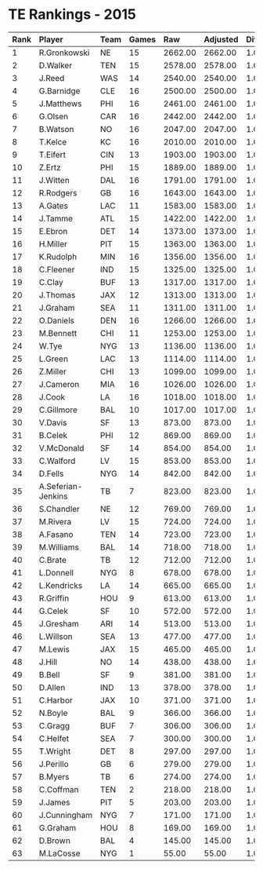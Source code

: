 # TE Rankings - 2015

| Rank | Player             | Team | Games | Raw     | Adjusted | Difficulty | Avg/Game | Typical | Consistency | Trend    |
| :----| :------------------| :----| :-----| :-------| :--------| :----------| :--------| :-------| :-----------| :--------|
| 1    | R.Gronkowski       | NE   | 15    | 2662.00 | 2662.00  | 1.000      | 177.47   | 176.00  | 7/2/6       | +116.6%  |
| 2    | D.Walker           | TEN  | 15    | 2578.00 | 2578.00  | 1.000      | 171.87   | 165.50  | 6/2/7       | +68.0%   |
| 3    | J.Reed             | WAS  | 14    | 2540.00 | 2540.00  | 1.000      | 181.43   | 187.00  | 8/1/5       | +111.7%  |
| 4    | G.Barnidge         | CLE  | 16    | 2500.00 | 2500.00  | 1.000      | 156.25   | 153.50  | 6/0/10      | +94.5%   |
| 5    | J.Matthews         | PHI  | 16    | 2461.00 | 2461.00  | 1.000      | 153.81   | 162.00  | 10/0/6      | +158.7%  |
| 6    | G.Olsen            | CAR  | 16    | 2442.00 | 2442.00  | 1.000      | 152.62   | 151.50  | 7/1/8       | +152.4%  |
| 7    | B.Watson           | NO   | 16    | 2047.00 | 2047.00  | 1.000      | 127.94   | 123.00  | 9/1/6       | +177.7%  |
| 8    | T.Kelce            | KC   | 16    | 2010.00 | 2010.00  | 1.000      | 125.62   | 134.00  | 8/1/7       | +109.2%  |
| 9    | T.Eifert           | CIN  | 13    | 1903.00 | 1903.00  | 1.000      | 146.38   | 125.00  | 5/2/6       | +162.8%  |
| 10   | Z.Ertz             | PHI  | 15    | 1889.00 | 1889.00  | 1.000      | 125.93   | 110.50  | 8/0/7       | +166.4%  |
| 11   | J.Witten           | DAL  | 16    | 1791.00 | 1791.00  | 1.000      | 111.94   | 114.00  | 9/2/5       | +95.1%   |
| 12   | R.Rodgers          | GB   | 16    | 1643.00 | 1643.00  | 1.000      | 102.69   | 99.50   | 9/0/7       | +226.8%  |
| 13   | A.Gates            | LAC  | 11    | 1583.00 | 1583.00  | 1.000      | 143.91   | 153.00  | 5/2/4       | +140.8%  |
| 14   | J.Tamme            | ATL  | 15    | 1422.00 | 1422.00  | 1.000      | 94.80    | 89.50   | 9/0/6       | +210.0%  |
| 15   | E.Ebron            | DET  | 14    | 1373.00 | 1373.00  | 1.000      | 98.07    | 99.50   | 7/1/6       | +143.2%  |
| 16   | H.Miller           | PIT  | 15    | 1363.00 | 1363.00  | 1.000      | 90.87    | 74.50   | 5/1/9       | +233.9%  |
| 17   | K.Rudolph          | MIN  | 16    | 1356.00 | 1356.00  | 1.000      | 84.75    | 88.50   | 9/1/6       | +255.0%  |
| 18   | C.Fleener          | IND  | 15    | 1325.00 | 1325.00  | 1.000      | 88.33    | 67.50   | 7/0/8       | +245.1%  |
| 19   | C.Clay             | BUF  | 13    | 1317.00 | 1317.00  | 1.000      | 101.31   | 100.00  | 6/1/6       | INACTIVE |
| 20   | J.Thomas           | JAX  | 12    | 1313.00 | 1313.00  | 1.000      | 109.42   | 105.50  | 7/0/5       | +295.5%  |
| 21   | J.Graham           | SEA  | 11    | 1311.00 | 1311.00  | 1.000      | 119.18   | 121.00  | 6/0/5       | INACTIVE |
| 22   | O.Daniels          | DEN  | 16    | 1266.00 | 1266.00  | 1.000      | 79.12    | 77.00   | 8/2/6       | +229.2%  |
| 23   | M.Bennett          | CHI  | 11    | 1253.00 | 1253.00  | 1.000      | 113.91   | 113.00  | 7/0/4       | INACTIVE |
| 24   | W.Tye              | NYG  | 13    | 1136.00 | 1136.00  | 1.000      | 87.38    | 91.00   | 6/1/6       | +296.3%  |
| 25   | L.Green            | LAC  | 13    | 1114.00 | 1114.00  | 1.000      | 85.69    | 79.50   | 7/0/6       | +229.4%  |
| 26   | Z.Miller           | CHI  | 13    | 1099.00 | 1099.00  | 1.000      | 84.54    | 70.00   | 6/0/7       | +849.5%  |
| 27   | J.Cameron          | MIA  | 16    | 1026.00 | 1026.00  | 1.000      | 64.12    | 68.00   | 8/3/5       | +160.0%  |
| 28   | J.Cook             | LA   | 16    | 1018.00 | 1018.00  | 1.000      | 63.62    | 67.50   | 9/0/7       | +215.5%  |
| 29   | C.Gillmore         | BAL  | 10    | 1017.00 | 1017.00  | 1.000      | 101.70   | 96.00   | 6/0/4       | INACTIVE |
| 30   | V.Davis            | SF   | 13    | 873.00  | 873.00   | 1.000      | 67.15    | 66.50   | 7/0/6       | +476.5%  |
| 31   | B.Celek            | PHI  | 12    | 869.00  | 869.00   | 1.000      | 72.42    | 78.00   | 8/0/4       | +291.0%  |
| 32   | V.McDonald         | SF   | 14    | 854.00  | 854.00   | 1.000      | 61.00    | 48.50   | 9/1/4       | +456.9%  |
| 33   | C.Walford          | LV   | 15    | 853.00  | 853.00   | 1.000      | 56.87    | 60.00   | 9/0/6       | +215.9%  |
| 34   | D.Fells            | NYG  | 14    | 842.00  | 842.00   | 1.000      | 60.14    | 54.50   | 6/1/7       | +245.5%  |
| 35   | A.Seferian-Jenkins | TB   | 7     | 823.00  | 823.00   | 1.000      | 117.57   | 105.50  | 4/0/3       | +133.6%  |
| 36   | S.Chandler         | NE   | 12    | 769.00  | 769.00   | 1.000      | 64.08    | 45.50   | 4/1/7       | +257.7%  |
| 37   | M.Rivera           | LV   | 15    | 724.00  | 724.00   | 1.000      | 48.27    | 48.00   | 9/1/5       | +201.2%  |
| 38   | A.Fasano           | TEN  | 14    | 723.00  | 723.00   | 1.000      | 51.64    | 41.50   | 7/1/6       | +263.5%  |
| 39   | M.Williams         | BAL  | 14    | 718.00  | 718.00   | 1.000      | 51.29    | 50.00   | 8/0/6       | +490.4%  |
| 40   | C.Brate            | TB   | 12    | 712.00  | 712.00   | 1.000      | 59.33    | 72.00   | 9/0/3       | +305.0%  |
| 41   | L.Donnell          | NYG  | 8     | 678.00  | 678.00   | 1.000      | 84.75    | 96.50   | 5/1/2       | INACTIVE |
| 42   | L.Kendricks        | LA   | 14    | 665.00  | 665.00   | 1.000      | 47.50    | 40.50   | 6/1/7       | +292.6%  |
| 43   | R.Griffin          | HOU  | 9     | 613.00  | 613.00   | 1.000      | 68.11    | 58.00   | 5/1/3       | +180.6%  |
| 44   | G.Celek            | SF   | 10    | 572.00  | 572.00   | 1.000      | 57.20    | 47.50   | 4/0/6       | INACTIVE |
| 45   | J.Gresham          | ARI  | 14    | 513.00  | 513.00   | 1.000      | 36.64    | 37.00   | 9/0/5       | +425.6%  |
| 46   | L.Willson          | SEA  | 13    | 477.00  | 477.00   | 1.000      | 36.69    | 32.00   | 6/0/7       | +319.0%  |
| 47   | M.Lewis            | JAX  | 15    | 465.00  | 465.00   | 1.000      | 31.00    | 25.00   | 7/1/7       | +223.5%  |
| 48   | J.Hill             | NO   | 14    | 438.00  | 438.00   | 1.000      | 31.29    | 20.00   | 4/4/6       | +434.8%  |
| 49   | B.Bell             | SF   | 9     | 381.00  | 381.00   | 1.000      | 42.33    | 49.50   | 6/0/3       | +429.6%  |
| 50   | D.Allen            | IND  | 13    | 378.00  | 378.00   | 1.000      | 29.08    | 24.50   | 9/0/4       | +290.8%  |
| 51   | C.Harbor           | JAX  | 10    | 371.00  | 371.00   | 1.000      | 37.10    | 23.00   | 4/0/6       | +589.4%  |
| 52   | N.Boyle            | BAL  | 9     | 366.00  | 366.00   | 1.000      | 40.67    | 40.00   | 3/2/4       | INACTIVE |
| 53   | C.Gragg            | BUF  | 7     | 306.00  | 306.00   | 1.000      | 43.71    | 48.50   | 5/0/2       | +250.0%  |
| 54   | C.Helfet           | SEA  | 7     | 300.00  | 300.00   | 1.000      | 42.86    | 55.00   | 5/0/2       | +387.5%  |
| 55   | T.Wright           | DET  | 8     | 297.00  | 297.00   | 1.000      | 37.12    | 36.50   | 4/0/4       | +900.0%  |
| 56   | J.Perillo          | GB   | 6     | 279.00  | 279.00   | 1.000      | 46.50    | 25.50   | 3/0/3       | +393.6%  |
| 57   | B.Myers            | TB   | 6     | 274.00  | 274.00   | 1.000      | 45.67    | 45.00   | 2/0/4       | INACTIVE |
| 58   | C.Coffman          | TEN  | 2     | 218.00  | 218.00   | 1.000      | 109.00   | 109.00  | 1/0/1       | N/A      |
| 59   | J.James            | PIT  | 5     | 203.00  | 203.00   | 1.000      | 40.60    | 41.50   | 3/0/2       | N/A      |
| 60   | J.Cunningham       | NYG  | 7     | 171.00  | 171.00   | 1.000      | 24.43    | 26.00   | 4/0/3       | +130.4%  |
| 61   | G.Graham           | HOU  | 8     | 169.00  | 169.00   | 1.000      | 21.12    | 17.50   | 4/0/4       | INACTIVE |
| 62   | D.Brown            | BAL  | 4     | 145.00  | 145.00   | 1.000      | 36.25    | 57.00   | 3/0/1       | N/A      |
| 63   | M.LaCosse          | NYG  | 1     | 55.00   | 55.00    | 1.000      | 55.00    | 55.00   | 0/1/0       | N/A      |

